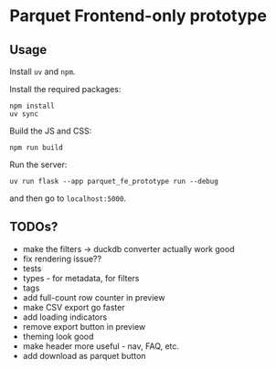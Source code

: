 # Parquet Frontend-only prototype

## Usage

Install `uv` and `npm`.

Install the required packages:

```
npm install
uv sync
```

Build the JS and CSS:
```
npm run build
```

Run the server:

```
uv run flask --app parquet_fe_prototype run --debug
```

and then go to `localhost:5000`.


## TODOs?

* make the filters -> duckdb converter actually work good
* fix rendering issue??
* tests
* types - for metadata, for filters
* tags
* add full-count row counter in preview
* make CSV export go faster
* add loading indicators
* remove export button in preview
* theming look good
* make header more useful - nav, FAQ, etc.
* add download as parquet button